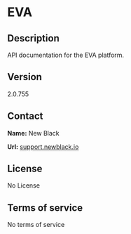 # EVA

## Description

API documentation for the EVA platform.

## Version

2.0.755

## Contact

**Name:** New Black

**Url:** [support.newblack.io](https://support.newblack.io)

## License

No License

## Terms of service

No terms of service
